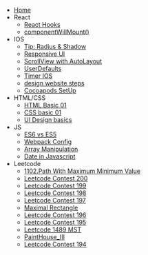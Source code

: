 * [Home](/)
* React
    * [React Hooks](/react/reacthooks.md)
    * [componentWillMount()](/react/componentWillMount.md)
* IOS
    * [Tip: Radius & Shadow](/ios/radius-shadow.md)
    * [Responsive UI](/ios/responsiveUI.md)
    * [ScrollView with AutoLayout](/ios/scrollViw_subView.md)
    * [UserDefaults](/ios/userdefaults.md)
    * [Timer IOS](/ios/Timer.md)
    * [design website steps](/html_css/steps7.md)
    * [Cocoapods SetUp](/ios/cocoapods_setUp.md)
* HTML/CSS
    * [HTML Basic 01](/html_css/htmlBasic_01.md)
    * [CSS basic 01](/html_css/css_01.md)
    * [UI Design basics](/html_css/uidesign_01.md)
* JS
    * [ES6 vs ES5](/javascript/es6.md)
    * [Webpack Config](/javascript/webpack.md)
    * [Array Manipulation](/javascript/array.md)
    * [Date in Javascript](/javascript/date.md)
* Leetcode
    * [1102.Path With Maximum Minimum Value](/leetcode/lc1102.md)
    * [Leetcode Contest 200](/leetcode/contest200.md)
    * [Leetcode Contest 199](/leetcode/contest199.md)
    * [Leetcode Contest 198](/leetcode/contest198.md)
    * [Leetcode Contest 197](/leetcode/contest197.md)
    * [Maximal Rectangle](/leetcode/lc85.md)
    * [Leetcode Contest 196](/leetcode/contest196.md)
    * [Leetcode Contest 195](/leetcode/contest195.md)
    * [Leetcode 1489 MST](/leetcode/mst.md)
    * [PaintHouse_III](/leetcode/PaintHouse_III.md)
    * [Leetcode Contest 194](/leetcode/Contest194.md)
   
